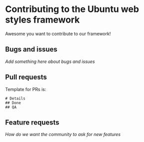 # Contributing to the Ubuntu web styles framework

Awesome you want to contribute to our framework!

## Bugs and issues

*Add something here about bugs and issues*

## Pull requests

Template for PRs is:

    # Details
    ## Done
    ## QA

## Feature requests

*How do we want the community to ask for new features*
